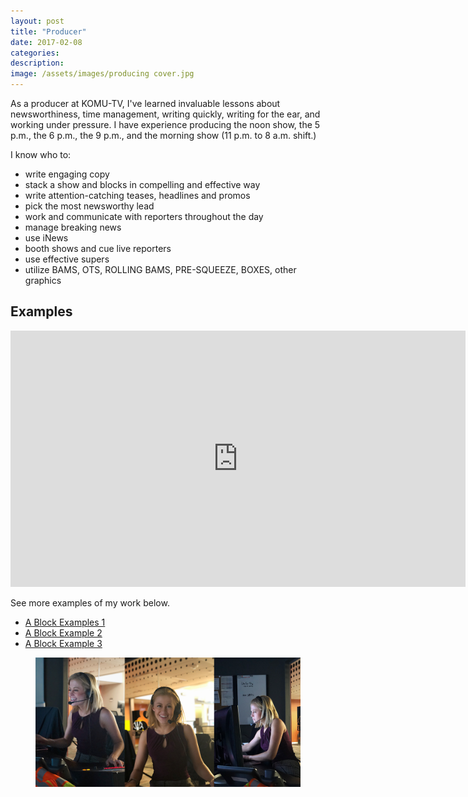 ```yaml
---
layout: post
title: "Producer"
date: 2017-02-08
categories:
description:
image: /assets/images/producing cover.jpg
---
```

As a producer at KOMU-TV, I've learned invaluable lessons about newsworthiness, time management, writing quickly, writing for the ear, and working under pressure. I have experience producing the noon show, the 5 p.m., the 6 p.m., the 9 p.m., and the morning show (11 p.m. to 8 a.m. shift.)

I know who to:
* write engaging copy
* stack a show and blocks in compelling and effective way
* write attention-catching teases, headlines and promos
* pick the most newsworthy lead
* work and communicate with reporters throughout the day
* manage breaking news
* use iNews
* booth shows and cue live reporters
* use effective supers
* utilize BAMS, OTS, ROLLING BAMS, PRE-SQUEEZE, BOXES, other graphics


## Examples
<iframe width="728" height="410" src="https://www.youtube.com/embed/HED4qd5WXJw" frameborder="0" allow="accelerometer; autoplay; encrypted-media; gyroscope; picture-in-picture" allowfullscreen></iframe>

See more examples of my work below.
* [A Block Examples 1](https://www.youtube.com/watch?v=i6MtEhNlb64)
* [A Block Example 2](https://www.youtube.com/watch?v=i_RjpDFvlfk)
* [A Block Example 3](https://www.youtube.com/watch?v=v-PqaA4p4Lk)
<figure class="large-img">
  <img src="/assets/images/producinglargeimage.png" alt="Placeholder"/>
